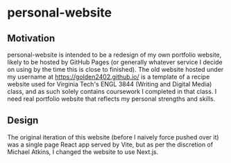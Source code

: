 # personal-website

## Motivation

personal-website is intended to be a redesign of my own portfolio website, likely to be hosted by GitHub Pages (or generally whatever service I decide on using by the time this is close to finished). The old website hosted under my username at https://golden2402.github.io/ is a template of a recipe website used for Virginia Tech's ENGL 3844 (Writing and Digital Media) class, and as such solely contains coursework I completed in that class. I need real portfolio website that reflects my personal strengths and skills.

## Design

The original iteration of this website (before I naively force pushed over it) was a single page React app served by Vite, but as per the discretion of Michael Atkins, I changed the website to use Next.js. 
